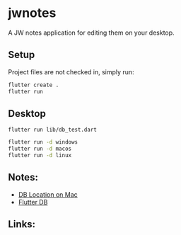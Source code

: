 # jwnotes

A JW notes application for editing them on your desktop.

## Setup

Project files are not checked in, simply run:

```bash
flutter create .
flutter run
```

## Desktop

```flutter run lib/db_test.dart```

```bash
flutter run -d windows
flutter run -d macos
flutter run -d linux
```

## Notes:

* [DB Location on Mac](/Users/jiverson/Library/Containers/com.example.jwnotes/Data/Documents)
* [Flutter DB](https://github.com/alextekartik/flutter_app_example/blob/master/notepad_sqflite/)

## Links:
